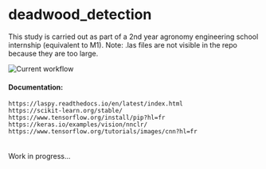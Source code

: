 # deadwood_detection

This study is carried out as part of a 2nd year agronomy engineering school internship (equivalent to M1).
Note: .las files are not visible in the repo because they are too large.

![Current workflow](https://github.com/manon-col/deadwood_detection/edit/main/workflow.jpg?raw=true)

#### Documentation:
``https://laspy.readthedocs.io/en/latest/index.html``\
``https://scikit-learn.org/stable/``\
``https://www.tensorflow.org/install/pip?hl=fr``\
``https://keras.io/examples/vision/nnclr/``\
``https://www.tensorflow.org/tutorials/images/cnn?hl=fr``\
\
\
Work in progress...
